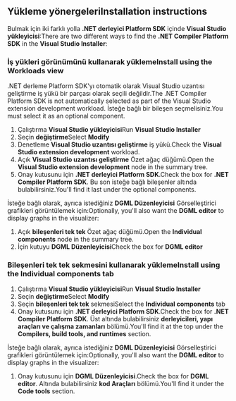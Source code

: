 ## <a name="installation-instructions"></a><span data-ttu-id="d4eee-101">Yükleme yönergeleri</span><span class="sxs-lookup"><span data-stu-id="d4eee-101">Installation instructions</span></span> 

<span data-ttu-id="d4eee-102">Bulmak için iki farklı yolla **.NET derleyici Platform SDK** içinde **Visual Studio yükleyicisi**:</span><span class="sxs-lookup"><span data-stu-id="d4eee-102">There are two different ways to find the **.NET Compiler Platform SDK** in the **Visual Studio Installer**:</span></span>

### <a name="install-using-the-workloads-view"></a><span data-ttu-id="d4eee-103">İş yükleri görünümünü kullanarak yükleme</span><span class="sxs-lookup"><span data-stu-id="d4eee-103">Install using the Workloads view</span></span>

<span data-ttu-id="d4eee-104">.NET derleme Platform SDK'yı otomatik olarak Visual Studio uzantısı geliştirme iş yükü bir parçası olarak seçili değildir.</span><span class="sxs-lookup"><span data-stu-id="d4eee-104">The .NET Compiler Platform SDK is not automatically selected as part of the Visual Studio extension development workload.</span></span> <span data-ttu-id="d4eee-105">İsteğe bağlı bir bileşen seçmelisiniz.</span><span class="sxs-lookup"><span data-stu-id="d4eee-105">You must select it as an optional component.</span></span>

1. <span data-ttu-id="d4eee-106">Çalıştırma **Visual Studio yükleyicisi**</span><span class="sxs-lookup"><span data-stu-id="d4eee-106">Run **Visual Studio Installer**</span></span> 
1. <span data-ttu-id="d4eee-107">Seçin **değiştirme**</span><span class="sxs-lookup"><span data-stu-id="d4eee-107">Select **Modify**</span></span> 
1. <span data-ttu-id="d4eee-108">Denetleme **Visual Studio uzantısı geliştirme** iş yükü.</span><span class="sxs-lookup"><span data-stu-id="d4eee-108">Check the **Visual Studio extension development** workload.</span></span>
1. <span data-ttu-id="d4eee-109">Açık **Visual Studio uzantısı geliştirme** Özet ağaç düğümü.</span><span class="sxs-lookup"><span data-stu-id="d4eee-109">Open the **Visual Studio extension development** node in the summary tree.</span></span>
1. <span data-ttu-id="d4eee-110">Onay kutusunu için **.NET derleyici Platform SDK**.</span><span class="sxs-lookup"><span data-stu-id="d4eee-110">Check the box for **.NET Compiler Platform SDK**.</span></span> <span data-ttu-id="d4eee-111">Bu son isteğe bağlı bileşenler altında bulabilirsiniz.</span><span class="sxs-lookup"><span data-stu-id="d4eee-111">You'll find it last under the optional components.</span></span>

<span data-ttu-id="d4eee-112">İsteğe bağlı olarak, ayrıca istediğiniz **DGML Düzenleyicisi** Görselleştirici grafikleri görüntülemek için:</span><span class="sxs-lookup"><span data-stu-id="d4eee-112">Optionally, you'll also want the **DGML editor** to display graphs in the visualizer:</span></span>

1. <span data-ttu-id="d4eee-113">Açık **bileşenleri tek tek** Özet ağaç düğümü.</span><span class="sxs-lookup"><span data-stu-id="d4eee-113">Open the **Individual components** node in the summary tree.</span></span>
1. <span data-ttu-id="d4eee-114">İçin kutuyu **DGML Düzenleyicisi**</span><span class="sxs-lookup"><span data-stu-id="d4eee-114">Check the box for **DGML editor**</span></span>

### <a name="install-using-the-individual-components-tab"></a><span data-ttu-id="d4eee-115">Bileşenleri tek tek sekmesini kullanarak yükleme</span><span class="sxs-lookup"><span data-stu-id="d4eee-115">Install using the Individual components tab</span></span>

1. <span data-ttu-id="d4eee-116">Çalıştırma **Visual Studio yükleyicisi**</span><span class="sxs-lookup"><span data-stu-id="d4eee-116">Run **Visual Studio Installer**</span></span> 
1. <span data-ttu-id="d4eee-117">Seçin **değiştirme**</span><span class="sxs-lookup"><span data-stu-id="d4eee-117">Select **Modify**</span></span> 
1. <span data-ttu-id="d4eee-118">Seçin **bileşenleri tek tek** sekmesi</span><span class="sxs-lookup"><span data-stu-id="d4eee-118">Select the **Individual components** tab</span></span> 
1. <span data-ttu-id="d4eee-119">Onay kutusunu için **.NET derleyici Platform SDK**.</span><span class="sxs-lookup"><span data-stu-id="d4eee-119">Check the box for **.NET Compiler Platform SDK**.</span></span> <span data-ttu-id="d4eee-120">Üst altında bulabilirsiniz **derleyicileri, yapı araçları ve çalışma zamanları** bölümü.</span><span class="sxs-lookup"><span data-stu-id="d4eee-120">You'll find it at the top under the **Compilers, build tools, and runtimes** section.</span></span>

<span data-ttu-id="d4eee-121">İsteğe bağlı olarak, ayrıca istediğiniz **DGML Düzenleyicisi** Görselleştirici grafikleri görüntülemek için:</span><span class="sxs-lookup"><span data-stu-id="d4eee-121">Optionally, you'll also want the **DGML editor** to display graphs in the visualizer:</span></span>

1. <span data-ttu-id="d4eee-122">Onay kutusunu için **DGML Düzenleyicisi**.</span><span class="sxs-lookup"><span data-stu-id="d4eee-122">Check the box for **DGML editor**.</span></span> <span data-ttu-id="d4eee-123">Altında bulabilirsiniz **kod Araçları** bölümü.</span><span class="sxs-lookup"><span data-stu-id="d4eee-123">You'll find it under the **Code tools** section.</span></span>
